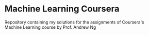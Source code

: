 # Machine Learning Coursera
Repository containing my solutions for the assignments of Coursera's Machine Learning course by Prof. Andrew Ng
